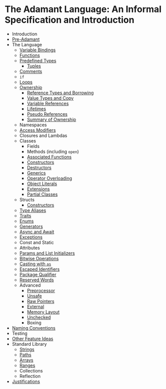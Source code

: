 # The Adamant Language: An Informal Specification and Introduction

  * Introduction
  * [Pre-Adamant](pre-adamant.md)
  * The Language
    * [Variable Bindings](variable-bindings.md)
	* [Functions](functions.md)
    * [Predefined Types](predefined-types.md)
      * [Tuples](tuples.md)
    * [Comments](comments.md)
    * `if`
    * [Loops](loops.md)
    * [Ownership](ownership.md)
      * [Reference Types and Borrowing](reference-types.md)
      * [Value Types and Copy](value-types.md)
      * [Variable References](variable-references.md)
      * [Lifetimes](lifetimes.md)
      * [Pseudo References](pseudo-references.md)
      * [Summary of Ownership](ownership-summary.md)
    * Namespaces
    * [Access Modifiers](access-modifiers.md)
    * Closures and Lambdas
    * Classes
      * Fields
      * Methods (including `open`)
      * [Associated Functions](associated-functions.md)
      * [Constructors](constructors.md)
      * [Destructors](destructors.md)
      * [Generics](generics.md)
      * [Operator Overloading](operator-overloading.md)
      * [Object Literals](object-literals.md)
      * [Extensions](extensions.md)
      * [Partial Classes](partial-classes.md)
    * Structs
      * [Constructors](struct-constructors.md)
    * [Type Aliases](alias.md)
    * [Traits](traits.md)
    * [Enums](enums.md)
    * [Generators](generators.md)
    * [Async and Await](async.md)
    * [Exceptions](exceptions.md)
    * Const and Static
    * Attributes
    * [Params and List Initializers](params-and-list-initializers.md)
    * [Bitwise Operations](bitwise-operations.md)
    * [Casting with `as`](casting.md)
	* [Escaped Identifiers](escaped-identifiers.md)
	* [Package Qualifier](package-qualifier.md)
	* [Reserved Words](reserved-words.md)
	* Advanced
      * [Preprocessor](preprocessor.md)
      * [Unsafe](unsafe.md)
      * [Raw Pointers](raw-pointers.md)
      * [External](external.md)
      * [Memory Layout](memory-layout.md)
      * [Unchecked](unchecked.md)
      * Boxing
  * [Naming Conventions](naming-conventions.md)
  * Testing
  * [Other Feature Ideas](ideas.md)
  * Standard Library
    * [Strings](strings.md)
    * [Paths](paths.md)
    * [Arrays](arrays.md)
    * [Ranges](ranges.md)
    * Collections
    * Reflection
  * [Justifications](justifications.md)